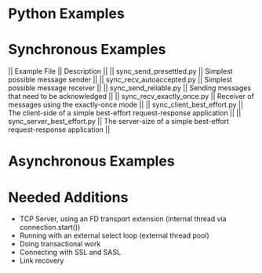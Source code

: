 Python Examples
===============

# Synchronous Examples

|| Example File || Description ||
|| sync_send_presettled.py || Simplest possible message sender ||
|| sync_recv_autoaccepted.py || Simplest possible message receiver ||
|| sync_send_reliable.py || Sending messages that need to be acknowledged ||
|| sync_recv_exactly_once.py || Receiver of messages using the exactly-once mode ||
|| sync_client_best_effort.py || The client-side of a simple best-effort request-response application ||
|| sync_server_best_effort.py || The server-size of a simple best-effort request-response application ||

# Asynchronous Examples

# Needed Additions

 - TCP Server, using an FD transport extension (internal thread via connection.start())
 - Running with an external select loop (external thread pool)
 - Doing transactional work
 - Connecting with SSL and SASL
 - Link recovery
